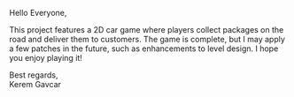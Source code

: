 Hello Everyone,

This project features a 2D car game where players collect packages on the road and deliver them to customers. 
The game is complete, but I may apply a few patches in the future, such as enhancements to level design. I hope you enjoy playing it!

Best regards,  
Kerem Gavcar
